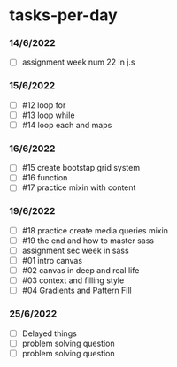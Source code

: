 # tasks-per-day
### 14/6/2022
- [ ] assignment week num 22 in j.s
### 15/6/2022
- [ ] #12 loop for
- [ ] #13 loop while 
- [ ] #14 loop each and maps
### 16/6/2022
- [ ] #15 create bootstap grid system
- [ ] #16 function
- [ ] #17 practice mixin with content
### 19/6/2022
- [ ] #18 practice create media queries mixin
- [ ] #19 the end and how to master sass
- [ ] assignment sec week in sass
- [ ] #01 intro canvas
- [ ] #02 canvas in deep and real life
- [ ] #03 context and filling style
- [ ] #04 Gradients and Pattern Fill
### 25/6/2022
- [ ] Delayed things
- [ ] problem solving question
- [ ] problem solving question 
